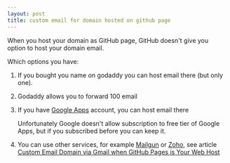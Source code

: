 ```yaml
---
layout: post
title: custom email for domain hosted on github page
---
```


When you host your domain as GitHub page, GitHub doesn't give you option to host your domain email.

Which options you have:

1. If you bought you name on godaddy you can host email there (but only one).
2. Godaddy allows you to forward 100 email
3. If you have [Google Apps](https://gsuite.google.com/) account, you can host email there

   Unfortunately Google doesn't allow subscription to free tier of Google Apps, but if you subscribed before you can keep it.  

4. You can use other services, for example [Mailgun](https://www.mailgun.com/) or [Zoho](https://www.zoho.com/), see article [Custom Email Domain via Gmail when GitHub Pages is Your Web Host](https://blog.johansen.software/custom-email-domain-via-gmail-when-github-pages-is-your-web-host-e4a9d7e03d36)

